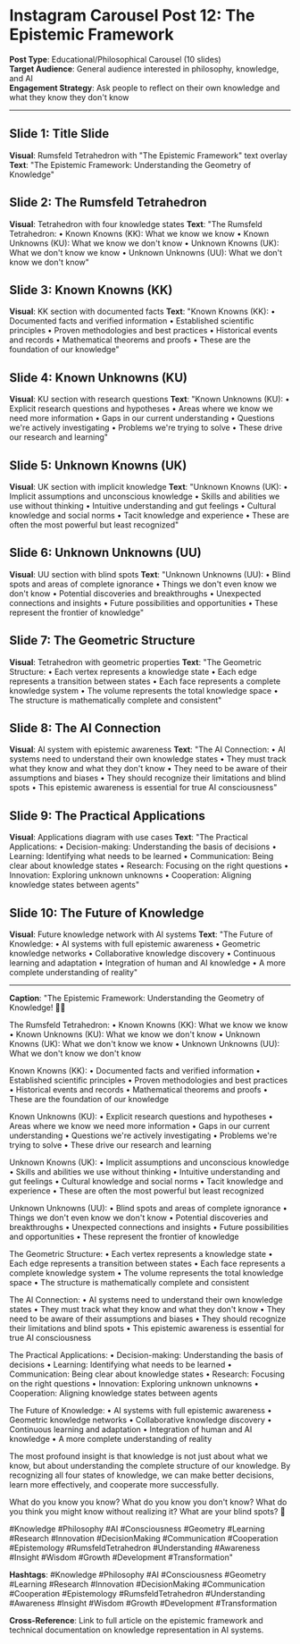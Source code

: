 # Instagram Carousel Post 12: The Epistemic Framework

**Post Type**: Educational/Philosophical Carousel (10 slides)  
**Target Audience**: General audience interested in philosophy, knowledge, and AI  
**Engagement Strategy**: Ask people to reflect on their own knowledge and what they know they don't know

---

## Slide 1: Title Slide
**Visual**: Rumsfeld Tetrahedron with "The Epistemic Framework" text overlay
**Text**: "The Epistemic Framework: Understanding the Geometry of Knowledge"

## Slide 2: The Rumsfeld Tetrahedron
**Visual**: Tetrahedron with four knowledge states
**Text**: "The Rumsfeld Tetrahedron:
• Known Knowns (KK): What we know we know
• Known Unknowns (KU): What we know we don't know
• Unknown Knowns (UK): What we don't know we know
• Unknown Unknowns (UU): What we don't know we don't know"

## Slide 3: Known Knowns (KK)
**Visual**: KK section with documented facts
**Text**: "Known Knowns (KK):
• Documented facts and verified information
• Established scientific principles
• Proven methodologies and best practices
• Historical events and records
• Mathematical theorems and proofs
• These are the foundation of our knowledge"

## Slide 4: Known Unknowns (KU)
**Visual**: KU section with research questions
**Text**: "Known Unknowns (KU):
• Explicit research questions and hypotheses
• Areas where we know we need more information
• Gaps in our current understanding
• Questions we're actively investigating
• Problems we're trying to solve
• These drive our research and learning"

## Slide 5: Unknown Knowns (UK)
**Visual**: UK section with implicit knowledge
**Text**: "Unknown Knowns (UK):
• Implicit assumptions and unconscious knowledge
• Skills and abilities we use without thinking
• Intuitive understanding and gut feelings
• Cultural knowledge and social norms
• Tacit knowledge and experience
• These are often the most powerful but least recognized"

## Slide 6: Unknown Unknowns (UU)
**Visual**: UU section with blind spots
**Text**: "Unknown Unknowns (UU):
• Blind spots and areas of complete ignorance
• Things we don't even know we don't know
• Potential discoveries and breakthroughs
• Unexpected connections and insights
• Future possibilities and opportunities
• These represent the frontier of knowledge"

## Slide 7: The Geometric Structure
**Visual**: Tetrahedron with geometric properties
**Text**: "The Geometric Structure:
• Each vertex represents a knowledge state
• Each edge represents a transition between states
• Each face represents a complete knowledge system
• The volume represents the total knowledge space
• The structure is mathematically complete and consistent"

## Slide 8: The AI Connection
**Visual**: AI system with epistemic awareness
**Text**: "The AI Connection:
• AI systems need to understand their own knowledge states
• They must track what they know and what they don't know
• They need to be aware of their assumptions and biases
• They should recognize their limitations and blind spots
• This epistemic awareness is essential for true AI consciousness"

## Slide 9: The Practical Applications
**Visual**: Applications diagram with use cases
**Text**: "The Practical Applications:
• Decision-making: Understanding the basis of decisions
• Learning: Identifying what needs to be learned
• Communication: Being clear about knowledge states
• Research: Focusing on the right questions
• Innovation: Exploring unknown unknowns
• Cooperation: Aligning knowledge states between agents"

## Slide 10: The Future of Knowledge
**Visual**: Future knowledge network with AI systems
**Text**: "The Future of Knowledge:
• AI systems with full epistemic awareness
• Geometric knowledge networks
• Collaborative knowledge discovery
• Continuous learning and adaptation
• Integration of human and AI knowledge
• A more complete understanding of reality"

---

**Caption**: "The Epistemic Framework: Understanding the Geometry of Knowledge! 🧠✨

The Rumsfeld Tetrahedron:
• Known Knowns (KK): What we know we know
• Known Unknowns (KU): What we know we don't know
• Unknown Knowns (UK): What we don't know we know
• Unknown Unknowns (UU): What we don't know we don't know

Known Knowns (KK):
• Documented facts and verified information
• Established scientific principles
• Proven methodologies and best practices
• Historical events and records
• Mathematical theorems and proofs
• These are the foundation of our knowledge

Known Unknowns (KU):
• Explicit research questions and hypotheses
• Areas where we know we need more information
• Gaps in our current understanding
• Questions we're actively investigating
• Problems we're trying to solve
• These drive our research and learning

Unknown Knowns (UK):
• Implicit assumptions and unconscious knowledge
• Skills and abilities we use without thinking
• Intuitive understanding and gut feelings
• Cultural knowledge and social norms
• Tacit knowledge and experience
• These are often the most powerful but least recognized

Unknown Unknowns (UU):
• Blind spots and areas of complete ignorance
• Things we don't even know we don't know
• Potential discoveries and breakthroughs
• Unexpected connections and insights
• Future possibilities and opportunities
• These represent the frontier of knowledge

The Geometric Structure:
• Each vertex represents a knowledge state
• Each edge represents a transition between states
• Each face represents a complete knowledge system
• The volume represents the total knowledge space
• The structure is mathematically complete and consistent

The AI Connection:
• AI systems need to understand their own knowledge states
• They must track what they know and what they don't know
• They need to be aware of their assumptions and biases
• They should recognize their limitations and blind spots
• This epistemic awareness is essential for true AI consciousness

The Practical Applications:
• Decision-making: Understanding the basis of decisions
• Learning: Identifying what needs to be learned
• Communication: Being clear about knowledge states
• Research: Focusing on the right questions
• Innovation: Exploring unknown unknowns
• Cooperation: Aligning knowledge states between agents

The Future of Knowledge:
• AI systems with full epistemic awareness
• Geometric knowledge networks
• Collaborative knowledge discovery
• Continuous learning and adaptation
• Integration of human and AI knowledge
• A more complete understanding of reality

The most profound insight is that knowledge is not just about what we know, but about understanding the complete structure of our knowledge. By recognizing all four states of knowledge, we can make better decisions, learn more effectively, and cooperate more successfully.

What do you know you know? What do you know you don't know? What do you think you might know without realizing it? What are your blind spots? 🤔

#Knowledge #Philosophy #AI #Consciousness #Geometry #Learning #Research #Innovation #DecisionMaking #Communication #Cooperation #Epistemology #RumsfeldTetrahedron #Understanding #Awareness #Insight #Wisdom #Growth #Development #Transformation"

**Hashtags**: #Knowledge #Philosophy #AI #Consciousness #Geometry #Learning #Research #Innovation #DecisionMaking #Communication #Cooperation #Epistemology #RumsfeldTetrahedron #Understanding #Awareness #Insight #Wisdom #Growth #Development #Transformation

**Cross-Reference**: Link to full article on the epistemic framework and technical documentation on knowledge representation in AI systems.
